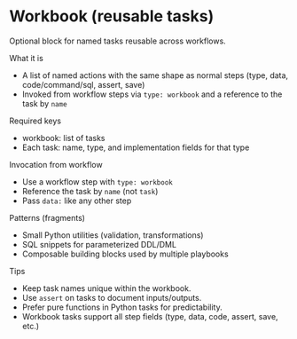 # Workbook (reusable tasks)

Optional block for named tasks reusable across workflows.

What it is
- A list of named actions with the same shape as normal steps (type, data, code/command/sql, assert, save)
- Invoked from workflow steps via `type: workbook` and a reference to the task by `name`

Required keys
- workbook: list of tasks
- Each task: name, type, and implementation fields for that type

Invocation from workflow
- Use a workflow step with `type: workbook`
- Reference the task by `name` (not `task`)
- Pass `data:` like any other step

Patterns (fragments)
- Small Python utilities (validation, transformations)
- SQL snippets for parameterized DDL/DML
- Composable building blocks used by multiple playbooks

Tips
- Keep task names unique within the workbook.
- Use `assert` on tasks to document inputs/outputs.
- Prefer pure functions in Python tasks for predictability.
- Workbook tasks support all step fields (type, data, code, assert, save, etc.)
